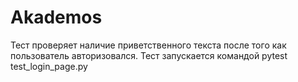 # Akademos
Тест проверяет наличие приветственного текста после того как пользователь авторизовался.
Тест запускается командой pytest test_login_page.py
